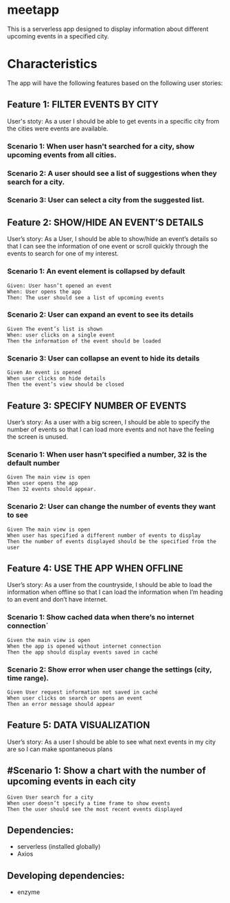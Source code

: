 # meetapp

This is a serverless app designed to display information about different upcoming events in a specified city.



# Characteristics
The app will have the following features based on the following user stories:

## Feature 1: FILTER EVENTS BY CITY
 User's stoty: As a user I should be able to get events in a specific city from the cities were events are available.

### Scenario 1: When user hasn't searched for a city, show upcoming events from all cities.
### Scenario 2: A user should see a list of suggestions when they search for a city.
### Scenario 3: User can select a city from the suggested list.


## Feature 2:  SHOW/HIDE AN EVENT’S DETAILS
  User’s story: As a User, I should be able to show/hide an event’s details so that I can see the information of one event or scroll quickly through the events to search for one of my interest. 

### Scenario 1: An event element is collapsed by default
    Given: User hasn’t opened an event
    When: User opens the app
    Then: The user should see a list of upcoming events
### Scenario 2: User can expand an event to see its details
    Given The event’s list is shown
    When: user clicks on a single event
    Then the information of the event should be loaded
### Scenario 3: User can collapse an event to hide its details
    Given An event is opened
    When user clicks on hide details
    Then the event’s view should be closed


## Feature 3: SPECIFY NUMBER OF EVENTS
  User’s story: As a user with a big screen, I should be able to specify the number of events so that I can load more events and not have the feeling the screen is unused.

### Scenario 1: When user hasn’t specified a number, 32 is the default number
    Given The main view is open
    When user opens the app
    Then 32 events should appear.
### Scenario 2: User can change the number of events they want to see
    Given The main view is open
    When user has specified a different number of events to display
    Then the number of events displayed should be the specified from the user


## Feature 4: USE THE APP WHEN OFFLINE
  User’s story: As a user from the countryside, I should be able to load the information when offline so that I can load the information when I’m heading to an event and don’t have internet.

### Scenario 1: Show cached data when there’s no internet connection´
    Given the main view is open
    When the app is opened without internet connection
    Then the app should display events saved in caché
### Scenario 2: Show error when user change the settings (city, time range).
    Given User request information not saved in caché
    When user clicks on search or opens an event
    Then an error message should appear


## Feature 5: DATA VISUALIZATION
  User’s story: As a user I should be able to see what next events in my city are so I can make spontaneous plans 

## #Scenario 1: Show a chart with the number of upcoming events in each city
    Given User search for a city
    When user doesn’t specify a time frame to show events
    Then the user should see the most recent events displayed

## Dependencies:
- serverless (installed globally)
- Axios

## Developing dependencies:
- enzyme
